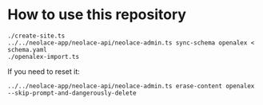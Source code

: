 # How to use this repository

```
./create-site.ts
../../neolace-app/neolace-api/neolace-admin.ts sync-schema openalex < schema.yaml
./openalex-import.ts
```

If you need to reset it:

```
../../neolace-app/neolace-api/neolace-admin.ts erase-content openalex --skip-prompt-and-dangerously-delete
```
